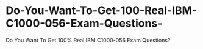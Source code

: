 # Do-You-Want-To-Get-100-Real-IBM-C1000-056-Exam-Questions-
Do You Want To Get 100% Real IBM C1000-056 Exam Questions?
